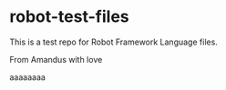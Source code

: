 # robot-test-files

This is a test repo for Robot Framework Language files.

From Amandus with love

aaaaaaaa

